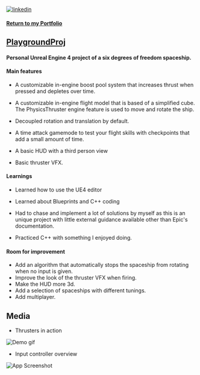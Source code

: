 
[![linkedin](https://img.shields.io/badge/linkedin-0A66C2?style=for-the-badge&logo=linkedin&logoColor=white)](https://www.linkedin.com/in/matheus-perches/)

#### [Return to my Portfolio](https://github.com/matheusperches/matheusperches.github.io) 

## [PlaygroundProj](https://github.com/matheusperches/PlaygroundProj)

#### Personal Unreal Engine 4 project of a six degrees of freedom spaceship.

#### Main features

- A customizable in-engine boost pool system that increases thrust when pressed and depletes over time.

- A customizable in-engine flight model that is based of a simplified cube. The PhysicsThruster engine feature is used to move and rotate the ship.

- Decoupled rotation and translation by default.

- A time attack gamemode to test your flight skills with checkpoints that add a small amount of time. 

- A basic HUD with a third person view

- Basic thruster VFX.

#### Learnings
- Learned how to use the UE4 editor

- Learned about Blueprints and C++ coding 

- Had to chase and implement a lot of solutions by myself as this is an unique project with little external guidance available other than Epic's documentation.

- Practiced C++ with something I enjoyed doing.

#### Room for improvement
- Add an algorithm that automatically stops the spaceship from rotating when no input is given.
- Improve the look of the thruster VFX when firing. 
- Make the HUD more 3d. 
- Add a selection of spaceships with different tunings.
- Add multiplayer.
## Media
- Thrusters in action 

![Demo gif](https://raw.githubusercontent.com/matheusperches/PlaygroundProj/main/Info/demo_video-ezgif.com-optimize.gif)
- Input controller overview

![App Screenshot](https://raw.githubusercontent.com/matheusperches/matheusperches.github.io/main/sfcs.jpg)

